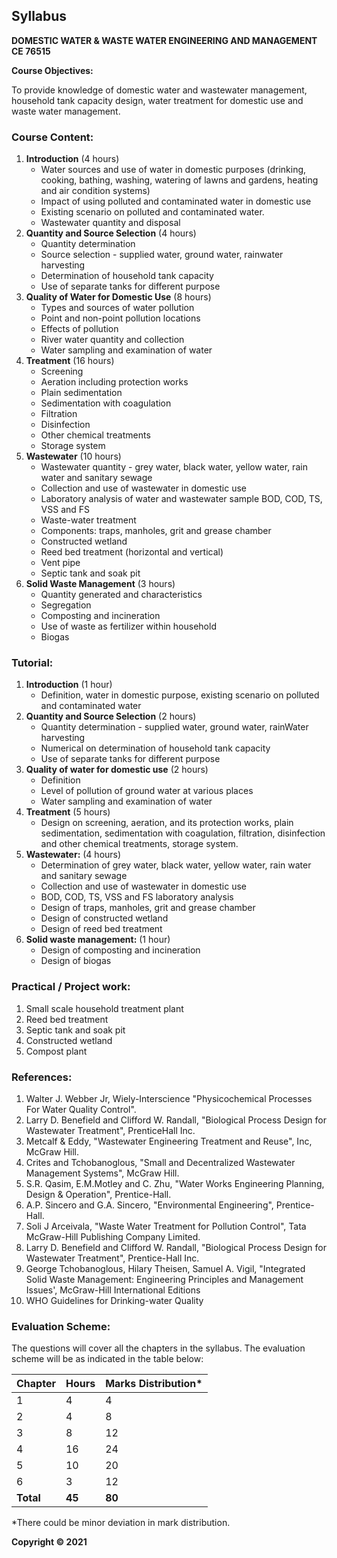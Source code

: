 ## Syllabus

**DOMESTIC WATER & WASTE WATER ENGINEERING AND MANAGEMENT**
**CE 76515**

**Course Objectives:**

To provide knowledge of domestic water and wastewater management, household tank capacity design, water treatment for domestic use and waste water management.

### Course Content:

1. **Introduction** (4 hours)
    * Water sources and use of water in domestic purposes (drinking, cooking, bathing, washing, watering of lawns and gardens, heating and air condition systems)
    * Impact of using polluted and contaminated water in domestic use
    * Existing scenario on polluted and contaminated water.
    * Wastewater quantity and disposal
2. **Quantity and Source Selection** (4 hours)
    * Quantity determination
    * Source selection - supplied water, ground water, rainwater harvesting
    * Determination of household tank capacity
    * Use of separate tanks for different purpose
3. **Quality of Water for Domestic Use** (8 hours)
    * Types and sources of water pollution
    * Point and non-point pollution locations
    * Effects of pollution
    * River water quantity and collection
    * Water sampling and examination of water
4. **Treatment** (16 hours)
    * Screening
    * Aeration including protection works
    * Plain sedimentation
    * Sedimentation with coagulation
    * Filtration
    * Disinfection
    * Other chemical treatments
    * Storage system
5. **Wastewater** (10 hours)
    * Wastewater quantity - grey water, black water, yellow water, rain water and sanitary sewage
    * Collection and use of wastewater in domestic use
    * Laboratory analysis of water and wastewater sample BOD, COD, TS, VSS and FS
    * Waste-water treatment
    * Components: traps, manholes, grit and grease chamber
    * Constructed wetland
    * Reed bed treatment (horizontal and vertical)
    * Vent pipe
    * Septic tank and soak pit
6. **Solid Waste Management** (3 hours)
    * Quantity generated and characteristics
    * Segregation
    * Composting and incineration
    * Use of waste as fertilizer within household
    * Biogas

### Tutorial:

1. **Introduction** (1 hour)
    * Definition, water in domestic purpose, existing scenario on polluted and contaminated water
2. **Quantity and Source Selection** (2 hours)
    * Quantity determination - supplied water, ground water, rainWater harvesting
    * Numerical on determination of household tank capacity
    * Use of separate tanks for different purpose
3. **Quality of water for domestic use** (2 hours)
    * Definition
    * Level of pollution of ground water at various places
    * Water sampling and examination of water
4. **Treatment** (5 hours)
    * Design on screening, aeration, and its protection works, plain sedimentation, sedimentation with coagulation, filtration, disinfection and other chemical treatments, storage system.
5. **Wastewater:** (4 hours)
    * Determination of grey water, black water, yellow water, rain water and sanitary sewage
    * Collection and use of wastewater in domestic use
    * BOD, COD, TS, VSS and FS laboratory analysis
    * Design of traps, manholes, grit and grease chamber
    * Design of constructed wetland
    * Design of reed bed treatment
6. **Solid waste management:** (1 hour)
    * Design of composting and incineration
    * Design of biogas

### Practical / Project work:

1. Small scale household treatment plant
2. Reed bed treatment
3. Septic tank and soak pit
4. Constructed wetland
5. Compost plant

### References:

1. Walter J. Webber Jr, Wiely-Interscience "Physicochemical Processes For Water Quality Control".
2. Larry D. Benefield and Clifford W. Randall, "Biological Process Design for Wastewater Treatment", PrenticeHall Inc.
3. Metcalf & Eddy, "Wastewater Engineering Treatment and Reuse", Inc, McGraw Hill.
4. Crites and Tchobanoglous, "Small and Decentralized Wastewater Management Systems", McGraw Hill.
5. S.R. Qasim, E.M.Motley and C. Zhu, "Water Works Engineering Planning, Design & Operation", Prentice-Hall.
6. A.P. Sincero and G.A. Sincero, "Environmental Engineering", Prentice-Hall.
7. Soli J Arceivala, "Waste Water Treatment for Pollution Control", Tata McGraw-Hill Publishing Company Limited.
8. Larry D. Benefield and Clifford W. Randall, "Biological Process Design for Wastewater Treatment", Prentice-Hall Inc.
9. George Tchobanoglous, Hilary Theisen, Samuel A. Vigil, "Integrated Solid Waste Management: Engineering Principles and Management Issues', McGraw-Hill International Editions
10. WHO Guidelines for Drinking-water Quality

### Evaluation Scheme:

The questions will cover all the chapters in the syllabus. The evaluation scheme will be as indicated in the table below:

| Chapter | Hours | Marks Distribution* |
|---|---|---|
| 1 | 4 | 4 |
| 2 | 4 | 8 |
| 3 | 8 | 12 |
| 4 | 16 | 24 |
| 5 | 10 | 20 |
| 6 | 3 | 12 |
| **Total** | **45** | **80** |

*There could be minor deviation in mark distribution.

**Copyright &copy; 2021** 
